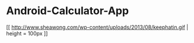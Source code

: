 # Android-Calculator-App 
[[ http://www.sheawong.com/wp-content/uploads/2013/08/keephatin.gif | height = 100px ]]
